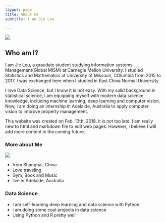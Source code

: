 ```yaml
---
layout: page
title: About me
subtitle: I am Jie Lou

---
```



![](https://raw.githubusercontent.com/zigzagjie/jieloudata/master/img/me.jpg)

## Who am I?

I am Jie Lou, a graudate student studying information systems Management(Global MISM) at Carnegie Mellon University. I studied Statistics and Mathematics at University of Missouri, COlumbia from 2015 to 2017. I was exchanged here when I studied in East China Normal University. 

I love Data Science, but I know it is not easy. With my solid background in statistical science, I am equipping myself with modern data science knowledge, including machine learning, deep learning and computer vision. Now, I am doing an internship in Adelaide, Australia to apply computer vision to improve property management.

This website was created on Feb. 13th, 2018. It is not too late. I am really new to html and markdown file to edit web pages. However, I believe I will add more content in the coming future.

### More about Me

![](https://raw.githubusercontent.com/zigzagjie/jieloudata/master/img/me2.JPG)

- from Shanghai, China
- Love traveling
- Gym, Book and Music
- live in Adelaide, Australia



### Data Science

- I am self-learning deep learning and data science with Python
- I am doing some cool projects in data science
- Using Python and R pretty well
